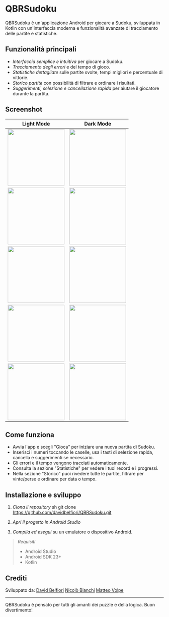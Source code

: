 # QBRSudoku

QBRSudoku è un'applicazione Android per giocare a Sudoku, sviluppata in Kotlin con un'interfaccia moderna e funzionalità avanzate di tracciamento delle partite e statistiche.

## Funzionalità principali

- *Interfaccia semplice e intuitiva* per giocare a Sudoku.
- *Tracciamento degli errori* e del tempo di gioco.
- *Statistiche dettagliate* sulle partite svolte, tempi migliori e percentuale di vittorie.
- *Storico partite* con possibilità di filtrare e ordinare i risultati.
- *Suggerimenti, selezione e cancellazione rapida* per aiutare il giocatore durante la partita.


## Screenshot

| Light Mode | Dark Mode |
|:----------:|:---------:|
| <img src="https://github.com/user-attachments/assets/86784e54-d480-4ad8-b3c1-694af7d45523" width="180"/> | <img src="https://github.com/user-attachments/assets/c9f52d42-71c3-491f-911a-01214ccc55fa" width="180"/> |
| <img src="https://github.com/user-attachments/assets/1d01c433-64b1-4209-a728-5153479ff6e5" width="180"/> | <img src="https://github.com/user-attachments/assets/072a7a01-8903-4e20-aaf5-a0a42207368a" width="180"/> |
| <img src="https://github.com/user-attachments/assets/ea14012e-7eff-456e-bf23-82473dc33dfd" width="180"/> | <img src="https://github.com/user-attachments/assets/023bfcc5-f959-44e8-9116-924b5ee0972a" width="180"/> |
| <img src="https://github.com/user-attachments/assets/0126eadf-3bad-45f3-bd6e-ca5747ece6f5" width="180"/> | <img src="https://github.com/user-attachments/assets/c4fcf68c-0af9-4d65-9a2f-d2fd7dde4259" width="180"/> |
| <img src="https://github.com/user-attachments/assets/d4a12b31-cd5d-482a-a851-585d237d28b0" width="180"/> | <img src="https://github.com/user-attachments/assets/2d965eb3-b905-4d74-9cb1-26d67b4777d7" width="180"/> |



## Come funziona

- Avvia l'app e scegli "Gioca" per iniziare una nuova partita di Sudoku.
- Inserisci i numeri toccando le caselle, usa i tasti di selezione rapida, cancella e suggerimenti se necessario.
- Gli errori e il tempo vengono tracciati automaticamente.
- Consulta la sezione "Statistiche" per vedere i tuoi record e i progressi.
- Nella sezione "Storico" puoi rivedere tutte le partite, filtrare per vinte/perse e ordinare per data o tempo.

## Installazione e sviluppo

1. *Clona il repository*
   sh
   git clone https://github.com/davidbelfiori/QBRSudoku.git
   
2. *Apri il progetto in Android Studio*
3. *Compila ed esegui* su un emulatore o dispositivo Android.

> *Requisiti*
> - Android Studio
> - Android SDK 23+
> - Kotlin

## Crediti

Sviluppato da:
[David Belfiori](https://github.com/davidbelfiori)
[Nicolò Bianchi](https://github.com/nich-bi)
[Matteo Volpe](https://github.com/Fox070204)


---

QBRSudoku è pensato per tutti gli amanti dei puzzle e della logica. Buon divertimento!

